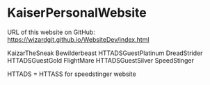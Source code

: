 # KaiserPersonalWebsite
URL of this website on GitHub: https://wizardgit.github.io/WebsiteDev/index.html

KaizarTheSneak 		Bewilderbeast
HTTADSGuestPlatinum 	DreadStrider
HTTADSGuestGold 	FlightMare
HTTADSGuestSilver 	SpeedStinger

HTTADS = HTTASS for speedstinger website